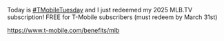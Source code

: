 Today is [\#<span>TMobileTuesday</span>](https://social.lol/tags/TMobileTuesday) and I just redeemed my 2025 MLB.TV subscription! FREE for T-Mobile subscribers (must redeem by March 31st)

[<span class="invisible">https://www.</span><span class="">t-mobile.com/benefits/mlb</span><span class="invisible"></span>](https://www.t-mobile.com/benefits/mlb)
